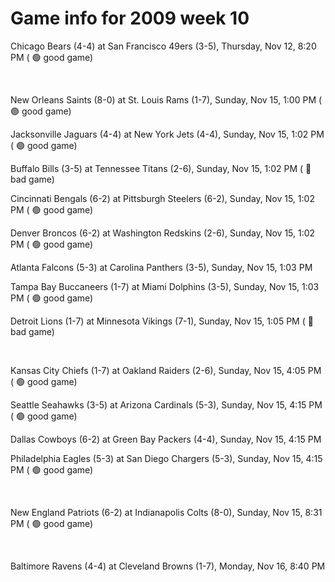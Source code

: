 # Game info for 2009 week 10

Chicago Bears (4-4) at San Francisco 49ers (3-5), Thursday, Nov 12, 8:20 PM (	:green_circle: good game)


<br/>

New Orleans Saints (8-0) at St. Louis Rams (1-7), Sunday, Nov 15, 1:00 PM (	:green_circle: good game)

Jacksonville Jaguars (4-4) at New York Jets (4-4), Sunday, Nov 15, 1:02 PM (	:green_circle: good game)

Buffalo Bills (3-5) at Tennessee Titans (2-6), Sunday, Nov 15, 1:02 PM (	:red_circle: bad game)

Cincinnati Bengals (6-2) at Pittsburgh Steelers (6-2), Sunday, Nov 15, 1:02 PM (	:green_circle: good game)

Denver Broncos (6-2) at Washington Redskins (2-6), Sunday, Nov 15, 1:02 PM (	:green_circle: good game)

Atlanta Falcons (5-3) at Carolina Panthers (3-5), Sunday, Nov 15, 1:03 PM

Tampa Bay Buccaneers (1-7) at Miami Dolphins (3-5), Sunday, Nov 15, 1:03 PM (	:green_circle: good game)

Detroit Lions (1-7) at Minnesota Vikings (7-1), Sunday, Nov 15, 1:05 PM (	:red_circle: bad game)


<br/>

Kansas City Chiefs (1-7) at Oakland Raiders (2-6), Sunday, Nov 15, 4:05 PM (	:green_circle: good game)

Seattle Seahawks (3-5) at Arizona Cardinals (5-3), Sunday, Nov 15, 4:15 PM (	:green_circle: good game)

Dallas Cowboys (6-2) at Green Bay Packers (4-4), Sunday, Nov 15, 4:15 PM

Philadelphia Eagles (5-3) at San Diego Chargers (5-3), Sunday, Nov 15, 4:15 PM (	:green_circle: good game)


<br/>

New England Patriots (6-2) at Indianapolis Colts (8-0), Sunday, Nov 15, 8:31 PM (	:green_circle: good game)


<br/>

Baltimore Ravens (4-4) at Cleveland Browns (1-7), Monday, Nov 16, 8:40 PM

